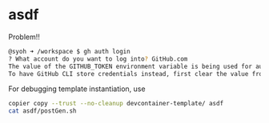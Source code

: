 # asdf

Problem!!

```bash
@syoh ➜ /workspace $ gh auth login
? What account do you want to log into? GitHub.com
The value of the GITHUB_TOKEN environment variable is being used for authentication.
To have GitHub CLI store credentials instead, first clear the value from the environment.
```

For debugging template instantiation, use
```bash
copier copy --trust --no-cleanup devcontainer-template/ asdf
cat asdf/postGen.sh
```